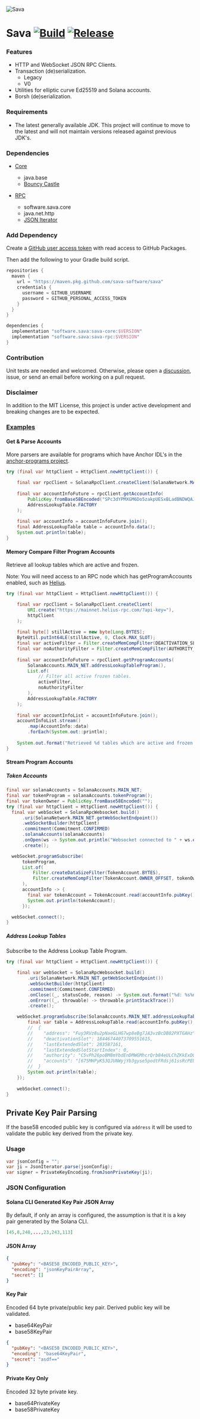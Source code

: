 ![Sava](assets/images/solana_java_cup.svg)

# Sava [![Build](https://github.com/sava-software/sava/actions/workflows/gradle.yml/badge.svg)](https://github.com/sava-software/sava/actions/workflows/gradle.yml) [![Release](https://github.com/sava-software/sava/actions/workflows/release.yml/badge.svg)](https://github.com/sava-software/sava/actions/workflows/release.yml)

### Features

- HTTP and WebSocket JSON RPC Clients.
- Transaction (de)serialization.
    - Legacy
    - V0
- Utilities for elliptic curve Ed25519 and Solana accounts.
- Borsh (de)serialization.

### Requirements

- The latest generally available JDK. This project will continue to move to the latest and will not maintain
  versions released against previous JDK's.

### Dependencies

- [Core](core/src/main/java/module-info.java)
    - java.base
    - [Bouncy Castle](https://www.bouncycastle.org/download/bouncy-castle-java/#latest)

- [RPC](rpc/src/main/java/module-info.java)
    - software.sava.core
    - java.net.http
    - [JSON Iterator](https://github.com/comodal/json-iterator?tab=readme-ov-file#json-iterator)

### Add Dependency

Create
a [GitHub user access token](https://docs.github.com/en/authentication/keeping-your-account-and-data-secure/managing-your-personal-access-tokens#creating-a-personal-access-token-classic)
with read access to GitHub Packages.

Then add the following to your Gradle build script.

```groovy
repositories {
  maven {
    url = "https://maven.pkg.github.com/sava-software/sava"
    credentials {
      username = GITHUB_USERNAME
      password = GITHUB_PERSONAL_ACCESS_TOKEN
    }
  }
}

dependencies {
  implementation "software.sava:sava-core:$VERSION"
  implementation "software.sava:sava-rpc:$VERSION"
}
```

### Contribution

Unit tests are needed and welcomed. Otherwise, please open a [discussion](https://github.com/sava-software/sava/discussions), issue, or send an email before working on a pull request.

### Disclaimer

In addition to the MIT License, this project is under active development and breaking changes are to be expected.

### [Examples](https://github.com/sava-software/sava/tree/main/examples/src/main/java/software/sava/examples)

#### Get & Parse Accounts

More parsers are available for programs which have Anchor IDL's in the [anchor-programs project](https://github.com/sava-software/anchor-programs).

```java
try (final var httpClient = HttpClient.newHttpClient()) {

    final var rpcClient = SolanaRpcClient.createClient(SolanaNetwork.MAIN_NET.getEndpoint(), httpClient);
    
    final var accountInfoFuture = rpcClient.getAccountInfo(
        PublicKey.fromBase58Encoded("SPc3dYPMXGM6Do5zakpUESxBLadBNDWQAJ6ww6QZALT"), 
        AddressLookupTable.FACTORY
    );
    
    final var accountInfo = accountInfoFuture.join();
    final AddressLookupTable table = accountInfo.data();
    System.out.println(table);
}
```

#### Memory Compare Filter Program Accounts

Retrieve all lookup tables which are active and frozen.

Note: You will need access to an RPC node which has getProgramAccounts enabled, such as [Helius](helius.dev).

```java
try (final var httpClient = HttpClient.newHttpClient()) {

    final var rpcClient = SolanaRpcClient.createClient(
        URI.create("https://mainnet.helius-rpc.com/?api-key="),
        httpClient
    );
    
    final byte[] stillActive = new byte[Long.BYTES];
    ByteUtil.putInt64LE(stillActive, 0, Clock.MAX_SLOT);
    final var activeFilter = Filter.createMemCompFilter(DEACTIVATION_SLOT_OFFSET, stillActive);
    final var noAuthorityFilter = Filter.createMemCompFilter(AUTHORITY_OPTION_OFFSET, new byte[]{0});
    
    final var accountInfoFuture = rpcClient.getProgramAccounts(
        SolanaAccounts.MAIN_NET.addressLookupTableProgram(),
        List.of(
            // Filter all active frozen tables.
            activeFilter,
            noAuthorityFilter
        ),
        AddressLookupTable.FACTORY
    );
    
    final var accountInfoList = accountInfoFuture.join();
    accountInfoList.stream()
        .map(AccountInfo::data)
        .forEach(System.out::println);
        
    System.out.format("Retrieved %d tables which are active and frozen.%n", accountInfoList.size());  
}
```

#### Stream Program Accounts

##### Token Accounts

```java 
final var solanaAccounts = SolanaAccounts.MAIN_NET;
final var tokenProgram = solanaAccounts.tokenProgram();
final var tokenOwner = PublicKey.fromBase58Encoded("");
try (final var httpClient = HttpClient.newHttpClient()) {
  final var webSocket = SolanaRpcWebsocket.build()
      .uri(SolanaNetwork.MAIN_NET.getWebSocketEndpoint())
      .webSocketBuilder(httpClient)
      .commitment(Commitment.CONFIRMED)
      .solanaAccounts(solanaAccounts)
      .onOpen(ws -> System.out.println("Websocket connected to " + ws.endpoint()))
      .create();

  webSocket.programSubscribe(
      tokenProgram,
      List.of(
          Filter.createDataSizeFilter(TokenAccount.BYTES),
          Filter.createMemCompFilter(TokenAccount.OWNER_OFFSET, tokenOwner)
      ),
      accountInfo -> {
        final var tokenAccount = TokenAccount.read(accountInfo.pubKey(), accountInfo.data());
        System.out.println(tokenAccount);
      });

  webSocket.connect();
}
```

##### Address Lookup Tables

Subscribe to the Address Lookup Table Program.

```java
try (final var httpClient = HttpClient.newHttpClient()) {

    final var webSocket = SolanaRpcWebsocket.build()
        .uri(SolanaNetwork.MAIN_NET.getWebSocketEndpoint())
        .webSocketBuilder(httpClient)
        .commitment(Commitment.CONFIRMED)
        .onClose((_, statusCode, reason) -> System.out.format("%d: %s%n", statusCode, reason))
        .onError((_, throwable) -> throwable.printStackTrace())
        .create();

    webSocket.programSubscribe(SolanaAccounts.MAIN_NET.addressLookupTableProgram(), accountInfo -> {
        final var table = AddressLookupTable.read(accountInfo.pubKey(), accountInfo.data());
        //  {
        //    "address": "Fuy3RVz8u2pNaeGLHG7wp8eBg7JA3vzBcDB82PXTGAHz",
        //    "deactivationSlot": 18446744073709551615,
        //    "lastExtendedSlot": 283587161,
        //    "lastExtendedSlotStartIndex": 0,
        //    "authority": "C5vPh26poBM8mYbdEnDMWGMhcrQrb84eULChZKkExDG1",
        //    "accounts": "[675MHPyK53QJUNWyjYb3gyse5podtFRdsj61ssRcPEUr, C5vPh26poBM8mYbdEnDMWGMhcrQrb84eULChZKkExDG1, 5hvPX4JoMwKCoYQomQRF4jutJ3JDraj2rGoWsvUZGtyN, 2TzAT9jnyAxna1N2hASrPXftHyVU9mByCHMNKTLtRX82]"
        //  }
        System.out.println(table);
    });
    
    webSocket.connect();
}
```

## Private Key Pair Parsing

If the base58 encoded public key is configured via `address` it will be used to validate the public key derived 
from the private key.

### Usage

```java
var jsonConfig = "";
var ji = JsonIterator.parse(jsonConfig);
var signer = PrivateKeyEncoding.fromJsonPrivateKey(ji);
```

### JSON Configuration

#### Solana CLI Generated Key Pair JSON Array

By default, if only an array is configured, the assumption is that it is a key pair generated by the Solana CLI.

```json
[45,8,240,...,23,243,113]
```
#### JSON Array

```json
{
  "pubKey": "<BASE58_ENCODED_PUBLIC_KEY>",
  "encoding": "jsonKeyPairArray",
  "secret": []
}
```
#### Key Pair

Encoded 64 byte private/public key pair.  Derived public key will be validated.

* base64KeyPair
* base58KeyPair

```json
{
  "pubKey": "<BASE58_ENCODED_PUBLIC_KEY>",
  "encoding": "base64KeyPair",
  "secret": "asdf=="
}
```

#### Private Key Only

Encoded 32 byte private key.

* base64PrivateKey
* base58PrivateKey
